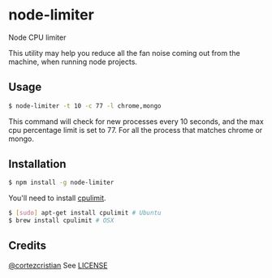 # node-limiter
Node CPU limiter

This utility may help you reduce all the fan noise coming out from the machine, when running node projects.

## Usage

```bash
$ node-limiter -t 10 -c 77 -l chrome,mongo
```

This command will check for new processes every 10 seconds, and the max cpu percentage limit is set to 77. For all the process that matches chrome or mongo.


## Installation

```bash
$ npm install -g node-limiter
```

You'll need to install [cpulimit](https://github.com/opsengine/cpulimit).

```bash
$ [sudo] apt-get install cpulimit # Ubuntu
$ brew install cpulimit # OSX
```

## Credits
[@cortezcristian](https://twitter.com/cortezcristian)
See [LICENSE](https://github.com/cortezcristian/node-limiter/blob/master/LICENSE)
